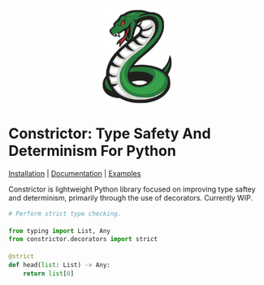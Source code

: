 <div align=center>
	<img src='https://github.com/oelin/constrictor/blob/main/images/constrictor.svg' width=30%>
</div>


# Constrictor: Type Safety And Determinism For Python

[Installation](#) | [Documentation](#) | [Examples](#) 

Constrictor is lightweight Python library focused on improving type saftey and determinism, primarily through the use of decorators. Currently WIP. 


```py
# Perform strict type checking.

from typing import List, Any
from constrictor.decorators import strict

@strict
def head(list: List) -> Any:
	return list[0]
```
